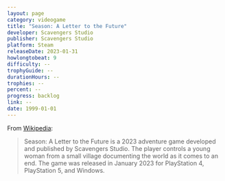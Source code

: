 ```yaml
---
layout: page
category: videogame
title: "Season: A Letter to the Future"
developer: Scavengers Studio
publisher: Scavengers Studio
platform: Steam
releaseDate: 2023-01-31
howlongtobeat: 9
difficulty: --
trophyGuide: --
durationHours: --
trophies: --
percent: --
progress: backlog
link: --
date: 1999-01-01
---
```


From [Wikipedia](https://en.wikipedia.org/wiki/Season:_A_Letter_to_the_Future):

> Season: A Letter to the Future is a 2023 adventure game developed and published by Scavengers Studio. The player controls a young woman from a small village documenting the world as it comes to an end. The game was released in January 2023 for PlayStation 4, PlayStation 5, and Windows.
